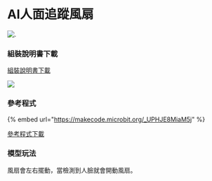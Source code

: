 # AI人面追蹤風扇

![.](https://kittenbothk.readthedocs.io/en/latest/\_images/extra\_fan\_render.png)

### 組裝說明書下載

[組裝說明書下載](https://drive.google.com/drive/folders/1vPB1nm2KgCbI8fHl\_VWVD3YiAxTgYQWc?usp=sharing)

![](https://kittenbothk.readthedocs.io/en/latest/\_images/extra\_fan\_wire.png)

### 參考程式

{% embed url="https://makecode.microbit.org/_UPHJE8MiaM5j" %}

[參考程式下載](https://makecode.microbit.org/\_UPHJE8MiaM5j)

### 模型玩法

風扇會左右擺動，當檢測到人臉就會開動風扇。
